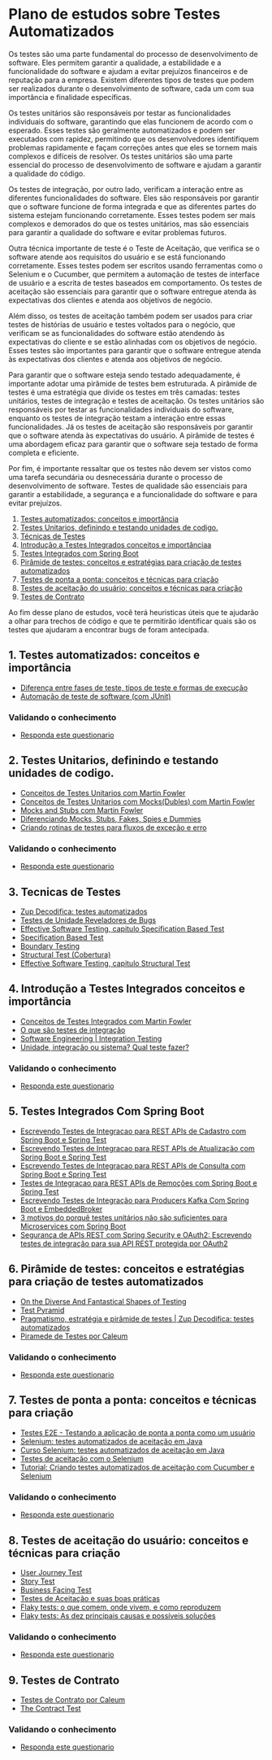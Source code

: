 # Plano de estudos sobre Testes Automatizados

Os testes são uma parte fundamental do processo de desenvolvimento de software. Eles permitem garantir a qualidade, a estabilidade e a funcionalidade do software e ajudam a evitar prejuízos financeiros e de reputação para a empresa. Existem diferentes tipos de testes que podem ser realizados durante o desenvolvimento de software, cada um com sua importância e finalidade específicas.

Os testes unitários são responsáveis por testar as funcionalidades individuais do software, garantindo que elas funcionem de acordo com o esperado. Esses testes são geralmente automatizados e podem ser executados com rapidez, permitindo que os desenvolvedores identifiquem problemas rapidamente e façam correções antes que eles se tornem mais complexos e difíceis de resolver. Os testes unitários são uma parte essencial do processo de desenvolvimento de software e ajudam a garantir a qualidade do código.

Os testes de integração, por outro lado, verificam a interação entre as diferentes funcionalidades do software. Eles são responsáveis por garantir que o software funcione de forma integrada e que as diferentes partes do sistema estejam funcionando corretamente. Esses testes podem ser mais complexos e demorados do que os testes unitários, mas são essenciais para garantir a qualidade do software e evitar problemas futuros.

Outra técnica importante de teste é o Teste de Aceitação, que verifica se o software atende aos requisitos do usuário e se está funcionando corretamente. Esses testes podem ser escritos usando ferramentas como o Selenium e o Cucumber, que permitem a automação de testes de interface de usuário e a escrita de testes baseados em comportamento. Os testes de aceitação são essenciais para garantir que o software entregue atenda às expectativas dos clientes e atenda aos objetivos de negócio.

Além disso, os testes de aceitação também podem ser usados para criar testes de histórias de usuário e testes voltados para o negócio, que verificam se as funcionalidades do software estão atendendo às expectativas do cliente e se estão alinhadas com os objetivos de negócio. Esses testes são importantes para garantir que o software entregue atenda às expectativas dos clientes e atenda aos objetivos de negócio.

Para garantir que o software esteja sendo testado adequadamente, é importante adotar uma pirâmide de testes bem estruturada. A pirâmide de testes é uma estratégia que divide os testes em três camadas: testes unitários, testes de integração e testes de aceitação. Os testes unitários são responsáveis por testar as funcionalidades individuais do software, enquanto os testes de integração testam a interação entre essas funcionalidades. Já os testes de aceitação são responsáveis por garantir que o software atenda às expectativas do usuário. A pirâmide de testes é uma abordagem eficaz para garantir que o software seja testado de forma completa e eficiente.

Por fim, é importante ressaltar que os testes não devem ser vistos como uma tarefa secundária ou desnecessária durante o processo de desenvolvimento de software. Testes de qualidade são essenciais para garantir a estabilidade, a segurança e a funcionalidade do software e para evitar prejuízos.

1. [Testes automatizados: conceitos e importância](#1-testes-automatizados-conceitos-e-importância)
2. [Testes Unitarios, definindo e testando unidades de codigo.](#2-testes-unitarios-definindo-e-testando-unidades-de-codigo)
3. [Técnicas de Testes](#3-tecnicas-de-testes)
4. [Introdução a Testes Integrados conceitos e importânciaa](#4-introdução-a-testes-integrados-conceitos-e-importância)
5. [Testes Integrados com Spring Boot](#5-testes-integrados-com-spring-boot)
6. [Pirâmide de testes: conceitos e estratégias para criação de testes automatizados](#6-pirâmide-de-testes-conceitos-e-estratégias-para-criação-de-testes-automatizadosa)
7. [Testes de ponta a ponta: conceitos e técnicas para criação](#7-testes-de-ponta-a-ponta-conceitos-e-técnicas-para-criação)
8. [Testes de aceitação do usuário: conceitos e técnicas para criação](#8-testes-de-aceitação-do-usuário-conceitos-e-técnicas-para-criação)
9. [Testes de Contrato](#9-testes-de-contrato)

Ao fim desse plano de estudos, você terá heuristicas úteis que te ajudarão a olhar para trechos de código e que te permitirão identificar quais são os testes que ajudaram a encontrar bugs de foram antecipada.

## 1. Testes automatizados: conceitos e importância

- [Diferença entre fases de teste, tipos de teste e formas de execução](https://www.zup.com.br/blog/tipos-de-teste)
- [Automação de teste de software (com JUnit)](https://github.com/sf105/sttp-book/blob/master/chapters/getting-started/test-automation.md)

###  Validando o conhecimento
- [Responda este questionario](https://hr.gs/conceitos-de-testes-automatizados)

## 2. Testes Unitarios, definindo e testando unidades de codigo.
- [Conceitos de Testes Unitarios com Martin Fowler](https://martinfowler.com/bliki/UnitTest.html)
- [Conceitos de Testes Unitarios com Mocks(Dubles) com Martin Fowler](https://martinfowler.com/bliki/TestDouble.html)
- [Mocks and Stubs com Martin Fowler](https://martinfowler.com/articles/mocksArentStubs.html)
- [Diferenciando Mocks, Stubs, Fakes, Spies e Dummies](https://medium.com/rd-shipit/test-doubles-mocks-stubs-fakes-spies-e-dummies-a5cdafcd0daf)
- [Criando rotinas de testes para fluxos de exceção e erro](http://blog.triadworks.com.br/junit-testando-fluxos-de-excecao-e-erro)

###  Validando o conhecimento
- [Responda este questionario](https://hr.gs/conceitos-de-testes-unitarios)

## 3. Tecnicas de Testes 
- [Zup Decodifica: testes automatizados](https://youtube.com/playlist?list=PLkX9oUrQ1ev4t-3laXn7H03PBCazMULYh)
- [Testes de Unidade Reveladores de Bugs](https://handora.zup.com.br/treino-completo/15)
- [Effective Software Testing, capitulo Specification Based Test](https://www.manning.com/books/effective-software-testing)
- [Specification Based Test](https://github.com/zup-academy/materiais-publicos-treinamentos/blob/main/testes-de-unidade-reveladores-de-bugs/specification-test.md)
- [Boundary Testing](https://github.com/zup-academy/materiais-publicos-treinamentos/blob/main/testes-de-unidade-reveladores-de-bugs/boundary-test.md)
- [Structural Test (Cobertura)](https://github.com/zup-academy/materiais-publicos-treinamentos/blob/main/testes-de-unidade-reveladores-de-bugs/structural-test.md)
- [Effective Software Testing, capitulo Structural Test](https://www.manning.com/books/effective-software-testing)

## 4. Introdução a Testes Integrados conceitos e importância

- [Conceitos de Testes Integrados com Martin Fowler](https://martinfowler.com/bliki/IntegrationTest.html)         
- [O que são testes de integração](https://www.youtube.com/watch?v=S73guxvsKNk)
- [Software Engineering | Integration Testing](https://www.geeksforgeeks.org/software-engineering-integration-testing/)           
- [Unidade, integração ou sistema? Qual teste fazer?](https://www.alura.com.br/artigos/unidade-integracao-ou-sistema-qual-teste-fazer?gclid=Cj0KCQjw2cWgBhDYARIsALggUhqdHQOq-tnJ19arCkRxQSXfix-vP0X1t7wkNLuWZmyfH1FZuT96RBcaAh0HEALw_wcB)

###  Validando o conhecimento
- [Responda este questionario](https://hr.gs/conceitos-de-testes-integrados)
              
## 5. Testes Integrados Com Spring Boot

- [Escrevendo Testes de Integracao para REST APIs  de Cadastro com Spring Boot e Spring Test](https://handora.zup.com.br/cardapio/15)
- [Escrevendo Testes de Integracao para REST APIs  de Atualização com Spring Boot e Spring Test](https://handora.zup.com.br/cardapio/58)          
- [Escrevendo Testes de Integracao para REST APIs  de Consulta com Spring Boot e Spring Test](https://handora.zup.com.br/cardapio/57)
- [Testes de Integracao para REST APIs de Remoções com Spring Boot e Spring Test](https://handora.zup.com.br/cardapio/59)
- [Escrevendo Testes de Integração para Producers Kafka Com Spring Boot e EmbeddedBroker](https://dev.to/jordihofc/escrevendo-testes-de-integracao-para-producers-kafka-com-spring-boot-e-embeddedbroker-5b94)
- [3 motivos do porquê testes unitários não são suficientes para Microservices com Spring Boot](https://dev.to/jordihofc/3-motivos-do-porque-testes-unitarios-nao-sao-suficientes-para-microservices-com-spring-boot-33lk)
- [Segurança de APIs REST com Spring Security e OAuth2: Escrevendo testes de integração para sua API REST protegida por OAuth2](https://handora.zup.com.br/cardapio/67)

## 6. Pirâmide de testes: conceitos e estratégias para criação de testes automatizados

- [On the Diverse And Fantastical Shapes of Testing](https://martinfowler.com/articles/2021-test-shapes.html)
- [Test Pyramid](https://martinfowler.com/articles/practical-test-pyramid.html)
- [Pragmatismo, estratégia e pirâmide de testes | Zup Decodifica: testes automatizados](https://www.youtube.com/watch?v=xDV-uSN5MjM)
- [Piramede de Testes por Caleum](https://github.com/caelum/apostila-microservices-com-spring-cloud/blob/master/11-testes-automatizados-e-contratos.md#pir%C3%A2mide-de-testes)

###  Validando o conhecimento
- [Responda este questionario](https://hr.gs/conceitos-de-piramide-testes)

## 7. Testes de ponta a ponta: conceitos e técnicas para criação

- [Testes E2E - Testando a aplicação de ponta a ponta como um usuário](https://www.youtube.com/watch?v=0-hoAU7LtxA)
- [Selenium: testes automatizados de aceitação em Java](https://www.alura.com.br/conteudo/selenium-testes-automatizados-aceitacao-java)
- [Curso Selenium: testes automatizados de aceitação em Java](https://www.alura.com.br/curso-online-selenium-testes-automatizados-aceitacao-java?gclid=Cj0KCQjw8qmhBhClARIsANAtbofuPXNjLdX6bVXRWxGUpLfHkgLvJufYdSG_-fc-vxdnciV4-XqA5G0aArk_EALw_wcB)
- [Testes de aceitação com o Selenium](https://www.alura.com.br/artigos/testes-de-aceitacao-com-o-selenium)
- [Tutorial: Criando testes automatizados de aceitação com Cucumber e Selenium](https://medium.com/@junioalbino/tutorial-criando-testes-automatizados-de-aceita%C3%A7%C3%A3o-com-cucumber-e-selenium-f675374ad45)

###  Validando o conhecimento
- [Responda este questionario](https://hr.gs/conceitos-de-testes-de-ponta-a-ponta)


## 8. Testes de aceitação do usuário: conceitos e técnicas para criação
- [User Journey Test ](https://martinfowler.com/bliki/UserJourneyTest.html)
- [Story Test](https://martinfowler.com/bliki/StoryTest.html)
- [Business Facing Test](https://martinfowler.com/bliki/BusinessFacingTest.html)
- [Testes de Aceitação e suas boas práticas](https://www.alura.com.br/artigos/testes-de-aceitacao-e-suas-boas-praticas)
- [Flaky tests: o que comem, onde vivem, e como reproduzem](https://www.youtube.com/watch?v=NE0Hf4HsH7o)
- [Flaky tests: As dez principais causas e possíveis soluções](https://youtu.be/AaFvJ2H0k3Y)

###  Validando o conhecimento
- [Responda este questionario](https://hr.gs/conceitos-de-testes-de-aceitacao)

## 9. Testes de Contrato

- [Testes de Contrato por Caleum](https://github.com/caelum/apostila-microservices-com-spring-cloud/blob/master/11-testes-automatizados-e-contratos.md#testes-de-contratos)
- [The Contract Test](https://martinfowler.com/bliki/ContractTest.html)

###  Validando o conhecimento
- [Responda este questionario](https://hr.gs/conceitos-de-testes-de-contrato)
